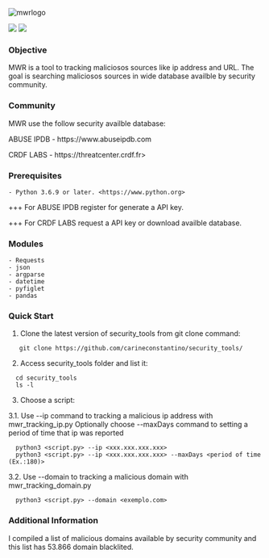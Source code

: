 ![mwrlogo](https://user-images.githubusercontent.com/53983340/77702356-14ec5980-6f97-11ea-87c7-3cb0a3fa6e90.jpg)

<p>
 <img src="https://img.shields.io/badge/MWR-v.0.1-yellow" />
 <img src="https://img.shields.io/badge/python-v3.6.9-blue" />
 </p>
 
### Objective

MWR is a tool to tracking maliciosos sources like ip address and URL.
The goal is searching maliciosos sources in wide database availble by security community.


### Community

MWR use the follow security availble database:
<p>
ABUSE IPDB - https://www.abuseipdb.com</p>
<p>
CRDF LABS  - https://threatcenter.crdf.fr></p>

### Prerequisites

```
- Python 3.6.9 or later. <https://www.python.org>
```
<p>
+++ For ABUSE IPDB register for generate a API key.</p>
<p>
+++ For CRDF LABS request a API key or download availble database.</p>

### Modules

```
- Requests
- json
- argparse
- datetime
- pyfiglet
- pandas
```

### Quick Start

1. Clone the latest version of security_tools from git clone command:

 ```
    git clone https://github.com/carineconstantino/security_tools/
 ```
    
 2. Access security_tools folder and list it:
 
 ```
   cd security_tools
   ls -l
 ```
 
 3. Choose a script:
 <p>
    3.1. Use --ip command to tracking a malicious ip address with mwr_tracking_ip.py
    Optionally choose --maxDays command to setting a period of time that ip was reported
 </p>
 
 ```
   python3 <script.py> --ip <xxx.xxx.xxx.xxx>
   python3 <script.py> --ip <xxx.xxx.xxx.xxx> --maxDays <period of time (Ex.:180)>
 ```
 
 <p>
   3.2. Use --domain to tracking a malicious domain with mwr_tracking_domain.py
 </p>  
 
 ```
   python3 <script.py> --domain <exemplo.com> 
 ```
 
 ### Additional Information
 
 I compiled a list of malicious domains available by security community and this list has 53.866 domain blacklited. 
